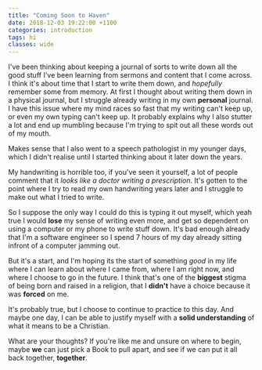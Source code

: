 ```yaml
---
title: "Coming Soon to Haven"
date: 2018-12-03 19:22:00 +1100
categories: introduction
tags: hi
classes: wide
---
```


I've been thinking about keeping a journal of sorts to write down all the good stuff I've been learning from sermons and content that I come across. I think it's about time that I start to write them down, and *hopefully* remember some from memory. At first I thought about writing them down in a physical journal, but I struggle already writing in my own **personal** journal. I have this issue where my mind races so fast that my writing can't keep up, or even my own typing can't keep up. It probably explains why I also stutter a lot and end up mumbling because I'm trying to spit out all these words out of my mouth.

Makes sense that I also went to a speech pathologist in my younger days, which I didn't realise until I started thinking about it later down the years.

My handwriting is horrible too, if you've seen it yourself, a lot of people comment that it *looks like a doctor writing a prescription*. It's gotten to the point where I try to read my own handwriting years later and I struggle to make out what I tried to write. 

So I suppose the only way I could do this is typing it out myself, which yeah true I would **lose** my sense of writing even more, and get so dependent on using a computer or my phone to write stuff down. It's bad enough already that I'm a software engineer so I spend 7 hours of my day already sitting infront of a computer jamming out. 

But it's a start, and I'm hoping its the start of something *good* in my life where I can learn about where I came from, where I am right now, and where I choose to go in the future. I think that's one of the **biggest** stigma of being born and raised in a religion, that I **didn't** have a choice because it was **forced** on me. 

It's probably true, but I choose to continue to practice to this day. And maybe one day, I can be able to justify myself with a **solid understanding** of what it means to be a Christian.

What are your thoughts? If you're like me and unsure on where to begin, maybe **we** can just pick a Book to pull apart, and see if we can put it all back together, **together**. 